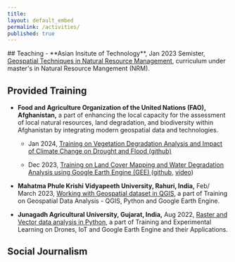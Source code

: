 ```yaml
---
title:
layout: default_embed
permalink: /activities/
published: true
---
```

<p></p>
## Teaching
- **Asian Insitute of Technology**, Jan 2023 Semister, <u>Geospatial Techniques in Natural Resource Management</u>,  curriculum under master's in Natural Resource Mangement (NRM). 

## Provided Training
- **Food and Agriculture Organization of the United Nations (FAO), Afghanistan,** a part of enhancing the local capacity for the assessment of local natural resources, land degradation, and biodiversity within Afghanistan by integrating modern geospatial data and technologies.
    - Jan 2024, <u>Training on Vegetation Degradation Analysis and Impact of Climate Change on Drought and Flood </u> [<u>(github)</u>](https://github.com/hillsonghimire/EO-training-resources/blob/main/gee_py/05.VegetationDegradationStudies/TemporalStudies%20of%20Vegetation%20(NPP%2C%20GPP%20and%20NDVI).ipynb)
    
    - Dec 2023, <u>Training on Land Cover Mapping and Water Degradation Analysis using Google Earth Engine (GEE) </u>([github](https://github.com/hillsonghimire/EO-training-resources/blob/main/gee_py/02.SurfaceWaterDynamics/1.SurfaceWaterDynamics.ipynb), [video](https://youtu.be/BUxUzVeP-xY))


- **Mahatma Phule Krishi Vidyapeeth University, Rahuri, India,** Feb/ March 2023, <u>Working with Geospatial dataset in QGIS</u>, a part of Training on Geospatial Data Analysis - QGIS, Python and Google Earth Engine.

- **Junagadh Agricultural University, Gujarat, India,**  Aug 2022, <u>Raster and Vector data analysis in Python</u>, a part of Training and Experimental Learning on Drones, IoT and Google Earth Engine and their Applications.

## Social Journalism
<!-- 1. [Lorem Name](), "*Lorem Ipsum Thesis Title*", BS 22/23, University of Lorem
2. [Lorem Name](), "*Lorem Ipsum Thesis Title*", BS 22/23, University of Lorem
3. [Lorem Name](), "*Lorem Ipsum Thesis Title*", BS 22/23, University of Lorem -->

<!--  THE SOCIAL MEDIA FEED HERE COMES FROM default_embed.html in _layouts -->